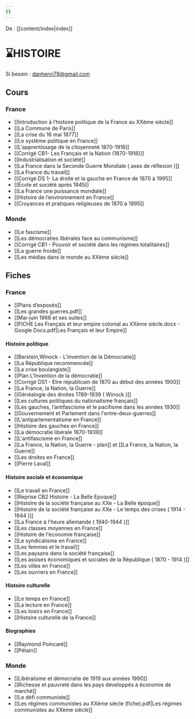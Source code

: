 ```yaml
---
{}
---
```

De : [[content/index|index]]

# ⌛HISTOIRE
 
Si besoin : danhenri78@gmail.com
## Cours

### France

- [[Introduction à l’histoire politique de la France au XXème siècle]] 
- [[La Commune de Paris]]
- [[La crise du 16 mai 1877]] 
- [[Le système politique en France]] 
- [[L'apprentissage de la citoyenneté 1870-1918]] 
- [[Corrigé CB1- Les Français et la Nation (1870-1918)]] 
- [[Industrialisation et société]] 
- [[La France dans la Seconde Guerre Mondiale ( axes de réflexion )]] 
- [[La France du travail]] 
- [[Corrigé DS 1- La droite et la gauche en France de 1870 à 1995]]
- [[École et société après 1945]] 
- [[La France une puissance mondiale]] 
- [[Histoire de l’environnement en France]] 
- [[Croyances et pratiques religieuses de 1870 à 1995]] 

### Monde

- [[Le fascisme]] 
- [[Les démocraties libérales face au communisme]] 
- [[Corrigé CB1 - Pouvoir et société dans les régimes totalitaires]] 
- [[La guerre froide]] 
- [[Les médias dans le monde au XXème siècle]] 

## Fiches

### France

- [[Plans d’exposés]] 
- [[Les grandes guerres.pdf]] 
- [[Mai-juin 1968 et ses suites]] 
- [[FICHE Les Français et leur empire colonial au XXème siècle.docx - Google Docs.pdf|Les Français et leur Empire]] 
#### Histoire politique 

- [[Berstein,Winock - L’invention de la Démocratie]] 
- [[La République recommencée]] 
- [[La crise boulangiste]] 
- [[Plan L'Invention de la démocratie]]
- [[Corrigé DS1 - Etre républicain de 1870 au début des années 1900]] 
- [[La France, la Nation, la Guerre]] 
- [[Généalogie des droites 1789-1939 ( Winock )]] 
- [[Les cultures politiques du nationalisme français]] 
- [[Les gauches, l’antifascisme et le pacifisme dans les années 1930]] 
- [[Gouvernement et Parlement dans l'entre-deux-guerres]]
- [[L'antiparlementatisme en France]] 
- [[Histoire des gauches en France]] 
- [[La démocratie libérale 1870-1939]] 
- [[L'antifascisme en France]] 
- [[La France, la Nation, la Guerre - plan]] et [[La France, la Nation, la Guerre]] 
- [[Les droites en France]] 
- [[Pierre Laval]]
#### Histoire sociale et économique 

- [[Le travail en France]] 
- [[Reprise CB2 Histoire - La Belle Epoque]] 
- [[Histoire de la société française au XXe - La Belle époque]]
- [[Histoire de la société française au XXe - Le temps des crises ( 1914 - 1944 )]]
- [[La France à l'heure allemande ( 1940-1944 )]]
- [[Les classes moyennes en France]] 
- [[Histoire de l'économie française]] 
- [[Le syndicalisme en France]] 
- [[Les femmes et le travail]]
- [[Les paysans dans la société française]]
- [[Les assises économiques et sociales de la République ( 1870 - 1914 )]] 
- [[Les villes en France]] 
- [[Les ouvriers en France]] 
#### Histoire culturelle 

- [[Le temps en France]] 
- [[La lecture en France]]
- [[Les loisirs en France]]
- [[Histoire culturelle de la France]]
#### Biographies 

- [[Raymond Poincaré]]
- [[Pétain]]

### Monde 

-  [[Libéralisme et démocratie de 1919 aux années 1990]] 
- [[Richesse et pauvreté dans les pays développés à économie de marché]] 
- [[Le défi communiste]] 
-  [[Les régimes communistes au XXème siècle (fiche).pdf|Les régimes communistes au XXème siècle]]  